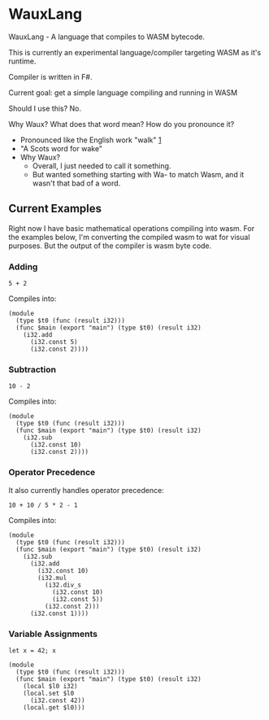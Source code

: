 # WauxLang

WauxLang - A language that compiles to WASM bytecode.

This is currently an experimental language/compiler targeting WASM as it's runtime.

Compiler is written in F#.

Current goal: get a simple language compiling and running in WASM

Should I use this? No.

Why Waux? What does that word mean? How do you pronounce it?
  * Pronounced like the English work "walk" [1](https://www.collinsdictionary.com/us/dictionary/english/wauk)
  * "A Scots word for wake"
  * Why Waux?
    * Overall, I just needed to call it something.
    * But wanted something starting with Wa- to match Wasm, and it wasn't that bad of a word. 

## Current Examples

Right now I have basic mathematical operations compiling into wasm. For the examples below, I'm converting the compiled wasm to wat for visual purposes. But the output of the compiler is wasm byte code.

### Adding

```
5 + 2
```

Compiles into:

```wat
(module
  (type $t0 (func (result i32)))
  (func $main (export "main") (type $t0) (result i32)
    (i32.add
      (i32.const 5)
      (i32.const 2))))
```

### Subtraction

`10 - 2`

Compiles into:

```wat
(module
  (type $t0 (func (result i32)))
  (func $main (export "main") (type $t0) (result i32)
    (i32.sub
      (i32.const 10)
      (i32.const 2))))
```

### Operator Precedence

It also currently handles operator precedence:

`10 + 10 / 5 * 2 - 1`

Compiles into:

```wat
(module
  (type $t0 (func (result i32)))
  (func $main (export "main") (type $t0) (result i32)
    (i32.sub
      (i32.add
        (i32.const 10)
        (i32.mul
          (i32.div_s
            (i32.const 10)
            (i32.const 5))
          (i32.const 2)))
      (i32.const 1))))
```

### Variable Assignments

`let x = 42; x`

```wat
(module
  (type $t0 (func (result i32)))
  (func $main (export "main") (type $t0) (result i32)
    (local $l0 i32)
    (local.set $l0
      (i32.const 42))
    (local.get $l0)))

```